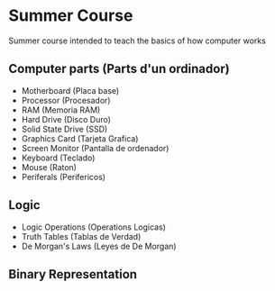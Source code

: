 # Summer Course

Summer course intended to teach the basics of how computer works

## Computer parts (Parts d'un ordinador)

 * Motherboard (Placa base)
 * Processor (Procesador)
 * RAM (Memoria RAM)
 * Hard Drive (Disco Duro)
 * Solid State Drive (SSD)
 * Graphics Card (Tarjeta Grafica)
 * Screen Monitor (Pantalla de ordenador)
 * Keyboard (Teclado)
 * Mouse (Raton)
 * Periferals (Perifericos)

## Logic

* Logic Operations (Operations Logicas)
* Truth Tables (Tablas de Verdad)
* De Morgan's Laws (Leyes de De Morgan)

## Binary Representation

